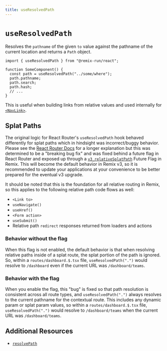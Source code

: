 ```yaml
---
title: useResolvedPath
---
```


# `useResolvedPath`

Resolves the `pathname` of the given `to` value against the pathname of the current location and returns a `Path` object.

```tsx
import { useResolvedPath } from "@remix-run/react";

function SomeComponent() {
  const path = useResolvedPath("../some/where");
  path.pathname;
  path.search;
  path.hash;
  // ...
}
```

This is useful when building links from relative values and used internally for [`<NavLink>`][nav-link-component].

## Splat Paths

The original logic for React Router's `useResolvedPath` hook behaved differently for splat paths which in hindsight was incorrect/buggy behavior. Please see the [React Router Docs][rr-use-resolved-path-splat] for a longer explanation but this was determined to be a "breaking bug fix" and was fixed behind a future flag in React Router and exposed up through a [`v3_relativeSplatPath`][remix-config-future] Future Flag in Remix. This will become the default behavior in Remix v3, so it is recommended to update your applications at your convenience to be better prepared for the eventual v3 upgrade.

It should be noted that this is the foundation for all relative routing in Remix, so this applies to the following relative path code flows as well:

- `<Link to>`
- `useNavigate()`
- `useHref()`
- `<Form action>`
- `useSubmit()`
- Relative path `redirect` responses returned from loaders and actions

### Behavior without the flag

When this flag is not enabled, the default behavior is that when resolving relative paths inside of a splat route, the splat portion of the path is ignored. So, within a `routes/dashboard.$.tsx` file, `useResolvedPath(".")` would resolve to `/dashboard` even if the current URL was `/dashboard/teams`.

### Behavior with the flag

When you enable the flag, this "bug" is fixed so that path resolution is consistent across all route types, and `useResolvedPath(".")` always resolves to the current pathname for the contextual route. This includes any dynamic param or splat param values, so within a `routes/dashboard.$.tsx` file, `useResolvedPath(".")` would resolve to `/dashboard/teams` when the current URL was `/dashboard/teams`.

## Additional Resources

- [`resolvePath`][rr-resolve-path]

[nav-link-component]: ../components/nav-link
[rr-resolve-path]: https://reactrouter.com/utils/resolve-path
[rr-use-resolved-path-splat]: https://reactrouter.com/hooks/use-resolved-path#splat-paths
[remix-config-future]: https://remix.run/docs/en/main/file-conventions/remix-config#future

